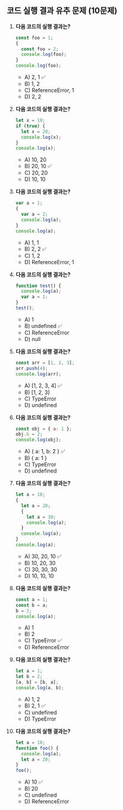 ## 코드 실행 결과 유추 문제 (10문제)

1. **다음 코드의 실행 결과는?**

   ```js
   const foo = 1;
   {
     const foo = 2;
     console.log(foo);
   }
   console.log(foo);
   ```

   - A) 2, 1 ✅
   - B) 1, 2
   - C) ReferenceError, 1
   - D) 2, 2

2. **다음 코드의 실행 결과는?**

   ```js
   let x = 10;
   if (true) {
     let x = 20;
     console.log(x);
   }
   console.log(x);
   ```

   - A) 10, 20
   - B) 20, 10 ✅
   - C) 20, 20
   - D) 10, 10

3. **다음 코드의 실행 결과는?**

   ```js
   var a = 1;
   {
     var a = 2;
     console.log(a);
   }
   console.log(a);
   ```

   - A) 1, 1
   - B) 2, 2 ✅
   - C) 1, 2
   - D) ReferenceError, 1

4. **다음 코드의 실행 결과는?**

   ```js
   function test() {
     console.log(a);
     var a = 1;
   }
   test();
   ```

   - A) 1
   - B) undefined ✅
   - C) ReferenceError
   - D) null

5. **다음 코드의 실행 결과는?**

   ```js
   const arr = [1, 2, 3];
   arr.push(4);
   console.log(arr);
   ```

   - A) [1, 2, 3, 4] ✅
   - B) [1, 2, 3]
   - C) TypeError
   - D) undefined

6. **다음 코드의 실행 결과는?**

   ```js
   const obj = { a: 1 };
   obj.b = 2;
   console.log(obj);
   ```

   - A) { a: 1, b: 2 } ✅
   - B) { a: 1 }
   - C) TypeError
   - D) undefined

7. **다음 코드의 실행 결과는?**

   ```js
   let a = 10;
   {
     let a = 20;
     {
       let a = 30;
       console.log(a);
     }
     console.log(a);
   }
   console.log(a);
   ```

   - A) 30, 20, 10 ✅
   - B) 10, 20, 30
   - C) 30, 30, 30
   - D) 10, 10, 10

8. **다음 코드의 실행 결과는?**

   ```js
   const a = 1;
   const b = a;
   b = 2;
   console.log(a);
   ```

   - A) 1
   - B) 2
   - C) TypeError ✅
   - D) ReferenceError

9. **다음 코드의 실행 결과는?**

   ```js
   let a = 1;
   let b = 2;
   [a, b] = [b, a];
   console.log(a, b);
   ```

   - A) 1, 2
   - B) 2, 1 ✅
   - C) undefined
   - D) TypeError

10. **다음 코드의 실행 결과는?**
    ```js
    let a = 10;
    function foo() {
      console.log(a);
      let a = 20;
    }
    foo();
    ```
    - A) 10 ✅
    - B) 20
    - C) undefined
    - D) ReferenceError
